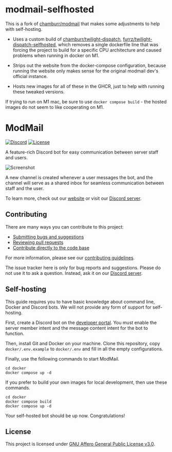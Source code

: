 # modmail-selfhosted

This is a fork of [chamburr/modmail](https://github.com/chamburr/modmail) that makes some adjustments to help with self-hosting.

 - Uses a custom build of [chamburr/twilight-dispatch](https://github.com/chamburr/twilight-dispatch/), [furrz/twilight-dispatch-selfhosted](https://github.com/furrz/twilight-dispatch-selfhosted), which removes a single dockerfile line that was forcing the project to build for a specific CPU architecture and caused problems when running in docker on M1.

 - Strips out the website from the docker-compose configuration, because running the website only makes sense for the original modmail dev's official instance.

 - Hosts new images for all of these in the GHCR, just to help with running these tweaked versions.

If trying to run on M1 mac, be sure to use `docker compose build` - the hosted images do not seem to like cooperating on M1.

# ModMail

[![Discord](https://discord.com/api/guilds/576016832956334080/widget.png)][discord]
[![License](https://img.shields.io/github/license/chamburr/modmail.svg)](LICENSE)

A feature-rich Discord bot for easy communication between server staff and users.

![Screenshot](https://user-images.githubusercontent.com/42373024/194307657-9a146d26-c5ac-4138-8428-a78d2cacf6a6.png)

A new channel is created whenever a user messages the bot, and the channel will serve as a shared
inbox for seamless communication between staff and the user.

To learn more, check out our [website](https://modmail.xyz) or visit our [Discord server][discord].

## Contributing

There are many ways you can contribute to this project:

- [Submitting bugs and suggestions](https://github.com/chamburr/modmail/issues)
- [Reviewing pull requests](https://github.com/chamburr/modmail/pulls)
- [Contribute directly to the code base](https://github.com/chamburr/modmail/pulls)

For more information, please see our [contributing guidelines](CONTRIBUTING.md).

The issue tracker here is only for bug reports and suggestions. Please do not use it to ask a
question. Instead, ask it on our [Discord server][discord].

## Self-hosting

This guide requires you to have basic knowledge about command line, Docker and Discord bots. We
will not provide any form of support for self-hosting.

First, create a Discord bot on the [developer portal](https://discord.com/developers). You must
enable the server member intent and the message content intent for the bot to function.

Then, install Git and Docker on your machine. Clone this repository, copy `docker/.env.example` to
`docker/.env` and fill in all the empty configurations.

Finally, use the following commands to start ModMail.

```
cd docker
docker compose up -d
```

If you prefer to build your own images for local development, then use these commands.

```
cd docker
docker compose build
docker compose up -d
```

Your self-hosted bot should be up now. Congratulations!

## License

This project is licensed under [GNU Affero General Public License v3.0](LICENSE).

[discord]: https://discord.gg/wjWJwJB
